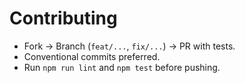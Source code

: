 # Contributing

- Fork → Branch (`feat/...`, `fix/...`) → PR with tests.
- Conventional commits preferred.
- Run `npm run lint` and `npm test` before pushing.
